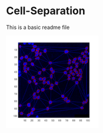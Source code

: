 # Cell-Separation

This is a basic readme file


<img src="Figures/cells_delaunay.png" width="250" height="250" />
